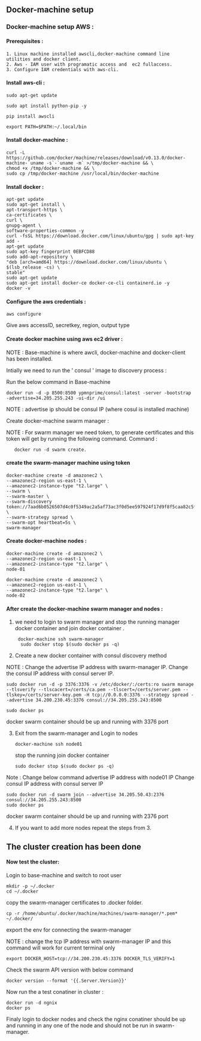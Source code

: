 ##  Docker-machine setup  ##

### Docker-machine setup AWS : ###

#### Prerequisites : ####
    
	1. Linux machine installed awscli,docker-machine command line utilities and docker client.
	2. Aws - IAM user with programatic access and  ec2 fullaccess.
	3. Configure IAM credentials with aws-cli.
			  
			  
#### Install aws-cli : ####


	sudo apt-get update

	sudo apt install python-pip -y

	pip install awscli

	export PATH=$PATH:~/.local/bin

#### Install docker-machine : ####

	curl -L https://github.com/docker/machine/releases/download/v0.13.0/docker-machine-`uname -s`-`uname -m` >/tmp/docker-machine && \
	chmod +x /tmp/docker-machine && \
	sudo cp /tmp/docker-machine /usr/local/bin/docker-machine

#### Install docker : ####


	apt-get update
	sudo apt-get install \
	apt-transport-https \
	ca-certificates \
	curl \
	gnupg-agent \
	software-properties-common -y
	curl -fsSL https://download.docker.com/linux/ubuntu/gpg | sudo apt-key add -
	apt-get update
	sudo apt-key fingerprint 0EBFCD88
	sudo add-apt-repository \
	"deb [arch=amd64] https://download.docker.com/linux/ubuntu \
	$(lsb_release -cs) \
	stable"
	sudo apt-get update
	sudo apt-get install docker-ce docker-ce-cli containerd.io -y
	docker -v

#### Configure the aws credentials : ####

	aws configure

Give aws accessID, secretkey, region, output type


#### Create docker machine using aws ec2 driver : ####

NOTE :  Base-machine is where awcli, docker-machine and docker-client has been installed.

Intially we need to run the  ' consul ' image to discovery process :

Run the below command in Base-machine

	docker run -d -p 8500:8500 ypmnprime/consul:latest -server -bootstrap -advertise=34.205.255.243 -ui-dir /ui

NOTE :  advertise ip should be consul IP (where cosul is installed machine)

Create docker-machine swarm manager :

NOTE : For swarm manager we need token, to generate certificates and this token will get by running the following command.
       Command : 
       
       docker run -d swarm create.
       
#### create the swarm-manager machine using token ###

	docker-machine create -d amazonec2 \
	--amazonec2-region us-east-1 \
	--amazonec2-instance-type "t2.large" \
	--swarm \
	--swarm-master \
	--swarm-discovery token://7aad6b0526507d4c0f5349ac2a5af73ac3f0d5ee597924f17d9f8f5caa82c5fe \
	--swarm-strategy spread \
	--swarm-opt heartbeat=5s \
	swarm-manager


       
#### Create docker-machine nodes : ####

	docker-machine create -d amazonec2 \
	--amazonec2-region us-east-1 \
	--amazonec2-instance-type "t2.large" \
	node-01

	docker-machine create -d amazonec2 \
	--amazonec2-region us-east-1 \
	--amazonec2-instance-type "t2.large" \
	node-02

 	
#### After create the docker-machine swarm manager and nodes : ####

1. we need to login to swarm manager and stop the running manager docker container and join docker container .

		docker-machine ssh swarm-manager
		 sudo docker stop $(sudo docker ps -q) 
	  
2. Create a new docker container with consul discovery method 
  
NOTE : Change the advertise IP address with swarm-manager IP.
       Change the consul IP address with consul server IP.  

	sudo docker run -d -p 3376:3376 -v /etc/docker/:/certs:ro swarm manage --tlsverify --tlscacert=/certs/ca.pem --tlscert=/certs/server.pem --tlskey=/certs/server-key.pem -H tcp://0.0.0.0:3376 --strategy spread --advertise 34.200.230.45:3376 consul://34.205.255.243:8500
	
	sudo docker ps 

docker swarm container should be up and running with 3376 port


	
3. Exit from the swarm-manager and Login to nodes 
 
	   docker-machine ssh node01
   
   stop the running join docker container
   
	   sudo docker stop $(sudo docker ps -q)
   
Note : Change below command advertise IP address with node01 IP 
       Change consul IP address with consul server IP

	sudo docker run -d swarm join --advertise 34.205.50.43:2376 consul://34.205.255.243:8500
	sudo docker ps
docker swarm container should be up and running with 2376 port

4. If you want to add more nodes repeat the steps from 3. 

## The cluster creation has been done ##


#### Now test the cluster: ####

Login to base-machine and switch to root user 

	mkdir -p ~/.docker
	cd ~/.docker

copy the swarm-manager certificates to .docker folder.

	cp -r /home/ubuntu/.docker/machine/machines/swarm-manager/*.pem* ~/.docker/

export the env for connecting the swarm-manager 

NOTE : change the tcp IP address with swarm-manager IP and this command will work for current terminal only

	export DOCKER_HOST=tcp://34.200.230.45:3376 DOCKER_TLS_VERIFY=1

Check the swarm API version with below command 

	docker version --format '{{.Server.Version}}'

Now run the a test conatiner in cluster :

	docker run -d ngnix 
	docker ps

Finaly login to docker nodes and check the nginx conatiner should be up and running in any one of the node and should not be run in swarm-manager.
